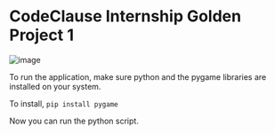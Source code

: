 # CodeClause Internship Golden Project 1
![image](https://github.com/Rahul-NITD/CodeClauseInternship_SpeedTest/assets/96250420/f96dbe0b-2a77-4bdd-a2ce-7ca40ca039f5)

To run the application, make sure python and the pygame libraries are installed on your system.

To install, `pip install pygame`

Now you can run the python script.
